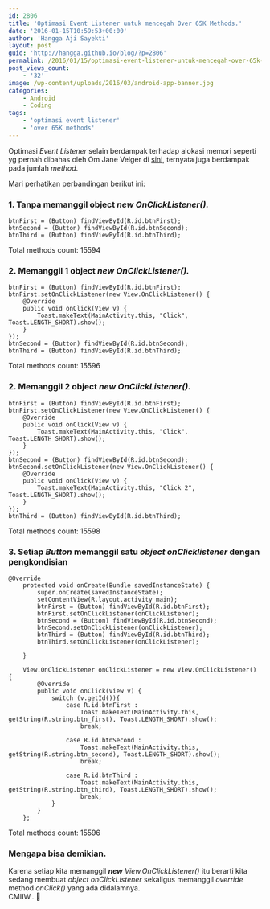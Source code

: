 ```yaml
---
id: 2806
title: 'Optimasi Event Listener untuk mencegah Over 65K Methods.'
date: '2016-01-15T10:59:53+00:00'
author: 'Hangga Aji Sayekti'
layout: post
guid: 'http://hangga.github.io/blog/?p=2806'
permalink: /2016/01/15/optimasi-event-listener-untuk-mencegah-over-65k-methods/
post_views_count:
    - '32'
image: /wp-content/uploads/2016/03/android-app-banner.jpg
categories:
    - Android
    - Coding
tags:
    - 'optimasi event listener'
    - 'over 65K methods'
---
```


Optimasi *Event Listener* selain berdampak terhadap alokasi memori seperti yg pernah dibahas oleh Om Jane Velger di [sini](http://blog.tapreason.com/2013/10/30/android-onclicklistener-memory-optimization-micro-optimizations/), ternyata juga berdampak pada jumlah *method*.

Mari perhatikan perbandingan berikut ini:

### 1. Tanpa memanggil object ***new** OnClickListener().*

```
btnFirst = (Button) findViewById(R.id.btnFirst);
btnSecond = (Button) findViewById(R.id.btnSecond);
btnThird = (Button) findViewById(R.id.btnThird);
```

Total methods count: 15594

### 2. Memanggil 1 object ***new** OnClickListener().*

```
btnFirst = (Button) findViewById(R.id.btnFirst);
btnFirst.setOnClickListener(new View.OnClickListener() {
    @Override
    public void onClick(View v) {
    	Toast.makeText(MainActivity.this, "Click", Toast.LENGTH_SHORT).show();
    }
});
btnSecond = (Button) findViewById(R.id.btnSecond);
btnThird = (Button) findViewById(R.id.btnThird);
```

Total methods count: 15596

### 2. Memanggil 2 object ***new** OnClickListener().*

```
btnFirst = (Button) findViewById(R.id.btnFirst);
btnFirst.setOnClickListener(new View.OnClickListener() {
	@Override
    public void onClick(View v) {
    	Toast.makeText(MainActivity.this, "Click", Toast.LENGTH_SHORT).show();
    }
});
btnSecond = (Button) findViewById(R.id.btnSecond);
btnSecond.setOnClickListener(new View.OnClickListener() {
	@Override
    public void onClick(View v) {
    	Toast.makeText(MainActivity.this, "Click 2", Toast.LENGTH_SHORT).show();
	}
});
btnThird = (Button) findViewById(R.id.btnThird);
```

Total methods count: 15598

### 3. Setiap *Button* memanggil satu *object onClicklistener* dengan pengkondisian

```
@Override
    protected void onCreate(Bundle savedInstanceState) {
        super.onCreate(savedInstanceState);
        setContentView(R.layout.activity_main);
        btnFirst = (Button) findViewById(R.id.btnFirst);
        btnFirst.setOnClickListener(onClickListener);
        btnSecond = (Button) findViewById(R.id.btnSecond);
        btnSecond.setOnClickListener(onClickListener);
        btnThird = (Button) findViewById(R.id.btnThird);
        btnThird.setOnClickListener(onClickListener);

    }

    View.OnClickListener onClickListener = new View.OnClickListener() {
        @Override
        public void onClick(View v) {
            switch (v.getId()){
                case R.id.btnFirst :
                    Toast.makeText(MainActivity.this, getString(R.string.btn_first), Toast.LENGTH_SHORT).show();
                    break;

                case R.id.btnSecond :
                    Toast.makeText(MainActivity.this, getString(R.string.btn_second), Toast.LENGTH_SHORT).show();
                    break;

                case R.id.btnThird :
                    Toast.makeText(MainActivity.this, getString(R.string.btn_third), Toast.LENGTH_SHORT).show();
                    break;
            }
        }
    };
```

Total methods count: 15596

### Mengapa bisa demikian.

Karena setiap kita memanggil ***new** View.OnClickListener()* itu berarti kita sedang membuat *object onClickListener* sekaligus memanggil *override* method *onClick()* yang ada didalamnya.  
CMIIW.. 🙂